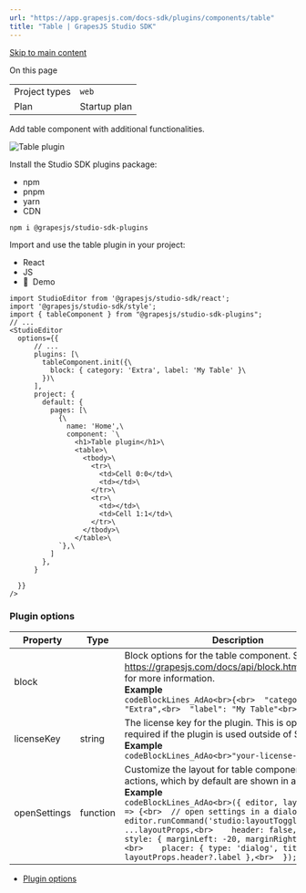 ```yaml
---
url: "https://app.grapesjs.com/docs-sdk/plugins/components/table"
title: "Table | GrapesJS Studio SDK"
---
```


[Skip to main content](https://app.grapesjs.com/docs-sdk/plugins/components/table#__docusaurus_skipToContent_fallback)

On this page

|     |     |
| --- | --- |
| Project types | `web` |
| Plan | Startup plan |

Add table component with additional functionalities.

![Table plugin](https://app.grapesjs.com/docs-sdk/assets/images/table-plugin-f8c7596df01f9e12fb5d94a9de4ee502.png)

Install the Studio SDK plugins package:

- npm
- pnpm
- yarn
- CDN

```codeBlockLines_AdAo
npm i @grapesjs/studio-sdk-plugins

```

Import and use the table plugin in your project:

- React
- JS
- 🍇  Demo

```codeBlockLines_AdAo
import StudioEditor from '@grapesjs/studio-sdk/react';
import '@grapesjs/studio-sdk/style';
import { tableComponent } from "@grapesjs/studio-sdk-plugins";
// ...
<StudioEditor
  options={{
      // ...
      plugins: [\
        tableComponent.init({\
          block: { category: 'Extra', label: 'My Table' }\
        })\
      ],
      project: {
        default: {
          pages: [\
            {\
              name: 'Home',\
              component: `\
                <h1>Table plugin</h1>\
                <table>\
                  <tbody>\
                    <tr>\
                      <td>Cell 0:0</td>\
                      <td></td>\
                    </tr>\
                    <tr>\
                      <td></td>\
                      <td>Cell 1:1</td>\
                    </tr>\
                  </tbody>\
                </table>\
            `},\
          ]
        },
      }

  }}
/>

```

### Plugin options [​](https://app.grapesjs.com/docs-sdk/plugins/components/table\#plugin-options "Direct link to Plugin options")

| Property | Type | Description |
| --- | --- | --- |
| block |  | Block options for the table component. See https://grapesjs.com/docs/api/block.html#properties for more information.<br>**Example**<br>```codeBlockLines_AdAo<br>{<br>  "category": "Extra",<br>  "label": "My Table"<br>}<br>``` |
| licenseKey | string | The license key for the plugin. This is optional, only required if the plugin is used outside of Studio SDK.<br>**Example**<br>```codeBlockLines_AdAo<br>"your-license-key"<br>``` |
| openSettings | function | Customize the layout for table component setting actions, which by default are shown in a popover.<br>**Example**<br>```codeBlockLines_AdAo<br>({ editor, layoutProps }) => {<br>  // open settings in a dialog<br>  editor.runCommand('studio:layoutToggle', {<br>    ...layoutProps,<br>    header: false,<br>    style: { marginLeft: -20, marginRight: -20 },<br>    placer: { type: 'dialog', title: layoutProps.header?.label },<br>  });<br>}<br>``` |

- [Plugin options](https://app.grapesjs.com/docs-sdk/plugins/components/table#plugin-options)